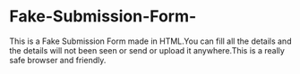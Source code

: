 # Fake-Submission-Form-
This is a Fake Submission Form made in HTML.You can fill all the details and the details will not been seen or send or upload it anywhere.This is a really safe browser and friendly.
